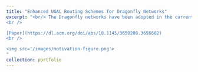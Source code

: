 ```yaml
---
title: "Enhanced UGAL Routing Schemes for Dragonfly Networks"
excerpt: "<br/> The Dragonfly networks have been adopted in the current supercomputers, and will be deployed in future generation supercomputers and data centers. Effective routing on Dragonfly is challenging. Universal Globally Adaptive Load-balanced routing (UGAL) is the state-of-the-art routing algorithm for Dragonfly. For each packet, UGAL selects either a minimal path or a non-minimal path based on their estimated latencies. Practical UGAL makes routing decisions with local information, deriving the estimated latency for each path from the local queue occupancy and path hop count information. In this work, we develop techniques to improve the accuracy of the latency estimation for UGAL with local information, which results in more effective routing decisions. In particular, our schemes are able to proactively mitigate the potential network congestion with imbalanced network traffic. Extensive simulation experiments using synthetic traffic patterns and application workloads demonstrate that our enhanced UGAL schemes significantly improve the routing performance for many common traffic conditions.
<br />

[Paper](https://dl.acm.org/doi/abs/10.1145/3650200.3656602)
<br />

<img src='/images/motivation-figure.png'>
"
collection: portfolio
---
```

